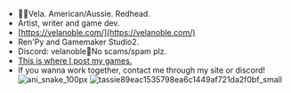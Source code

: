 - 🦘🦌Vela. American/Aussie. Redhead.
- Artist, writer and game dev.
- [https://velanoble.com/](https://velanoble.com/)
- Ren'Py and Gamemaker Studio2.
- Discord: velanoble🔑No scams/spam plz.
- [This is where I post my games.](https://velanoble.itch.io/)
- If you wanna work together, contact me through my site or discord!
![ani_snake_100px](https://user-images.githubusercontent.com/47091951/229734041-8b7d723c-0047-496d-aaf3-812b91f43a0a.gif)
![tassie89eac1535798ea6c1449af721da2f0bf_small](https://github.com/velanoble/velanoble/assets/47091951/bb7a0ed4-3504-44cf-a257-556f2a3bdb4d)
